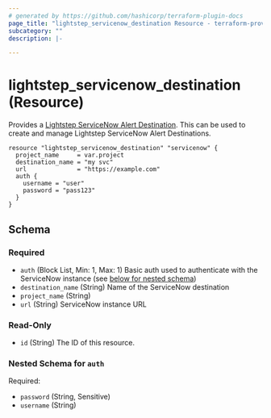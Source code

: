 ```yaml
---
# generated by https://github.com/hashicorp/terraform-plugin-docs
page_title: "lightstep_servicenow_destination Resource - terraform-provider-lightstep"
subcategory: ""
description: |-

---
```


# lightstep_servicenow_destination (Resource)

Provides a [Lightstep ServiceNow Alert Destination](https://api-docs.lightstep.com/reference/postdestinationid). This can be used to create and manage Lightstep ServiceNow Alert Destinations.

```hcl
resource "lightstep_servicenow_destination" "servicenow" {
  project_name     = var.project
  destination_name = "my svc"
  url              = "https://example.com"
  auth {
    username = "user"
    password = "pass123"
  }
}
```

<!-- schema generated by tfplugindocs -->
## Schema

### Required

- `auth` (Block List, Min: 1, Max: 1) Basic auth used to authenticate with the ServiceNow instance (see [below for nested schema](#nestedblock--auth))
- `destination_name` (String) Name of the ServiceNow destination
- `project_name` (String)
- `url` (String) ServiceNow instance URL

### Read-Only

- `id` (String) The ID of this resource.

<a id="nestedblock--auth"></a>
### Nested Schema for `auth`

Required:

- `password` (String, Sensitive)
- `username` (String)

